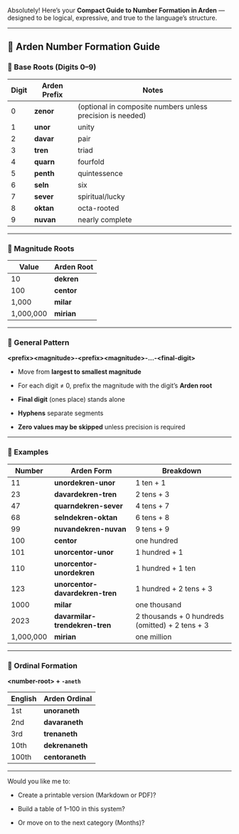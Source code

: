 Absolutely\! Here’s your **Compact Guide to Number Formation in Arden** — designed to be logical, expressive, and true to the language’s structure.

---

## **🧮 Arden Number Formation Guide**

### **🔢 Base Roots (Digits 0–9)**

| Digit | Arden Prefix | Notes |
| ----- | ----- | ----- |
| 0 | **zenor** | (optional in composite numbers unless precision is needed) |
| 1 | **unor** | unity |
| 2 | **davar** | pair |
| 3 | **tren** | triad |
| 4 | **quarn** | fourfold |
| 5 | **penth** | quintessence |
| 6 | **seln** | six |
| 7 | **sever** | spiritual/lucky |
| 8 | **oktan** | octa-rooted |
| 9 | **nuvan** | nearly complete |

---

### **🧱 Magnitude Roots**

| Value | Arden Root |
| ----- | ----- |
| 10 | **dekren** |
| 100 | **centor** |
| 1,000 | **milar** |
| 1,000,000 | **mirian** |

---

### **🧩 General Pattern**

**\<prefix\>\<magnitude\>-\<prefix\>\<magnitude\>-...-\<final-digit\>**

* Move from **largest to smallest magnitude**

* For each digit ≠ 0, prefix the magnitude with the digit’s **Arden root**

* **Final digit** (ones place) stands alone

* **Hyphens** separate segments

* **Zero values may be skipped** unless precision is required

---

### **🧪 Examples**

| Number | Arden Form | Breakdown |
| ----- | ----- | ----- |
| 11 | **unordekren-unor** | 1 ten \+ 1 |
| 23 | **davardekren-tren** | 2 tens \+ 3 |
| 47 | **quarndekren-sever** | 4 tens \+ 7 |
| 68 | **selndekren-oktan** | 6 tens \+ 8 |
| 99 | **nuvandekren-nuvan** | 9 tens \+ 9 |
| 100 | **centor** | one hundred |
| 101 | **unorcentor-unor** | 1 hundred \+ 1 |
| 110 | **unorcentor-unordekren** | 1 hundred \+ 1 ten |
| 123 | **unorcentor-davardekren-tren** | 1 hundred \+ 2 tens \+ 3 |
| 1000 | **milar** | one thousand |
| 2023 | **davarmilar-trendekren-tren** | 2 thousands \+ 0 hundreds (omitted) \+ 2 tens \+ 3 |
| 1,000,000 | **mirian** | one million |

---

### **🏅 Ordinal Formation**

**\<number-root\> \+ `-aneth`**

| English | Arden Ordinal |
| ----- | ----- |
| 1st | **unoraneth** |
| 2nd | **davaraneth** |
| 3rd | **trenaneth** |
| 10th | **dekrenaneth** |
| 100th | **centoraneth** |

---

Would you like me to:

* Create a printable version (Markdown or PDF)?

* Build a table of 1–100 in this system?

* Or move on to the next category (Months)?

